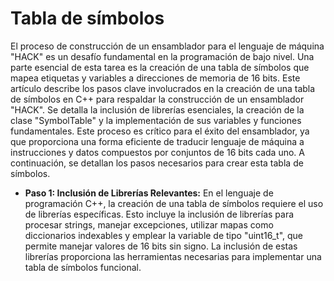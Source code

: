 # Tabla de símbolos

El proceso de construcción de un ensamblador para el lenguaje de máquina "HACK" es un desafío fundamental en la programación de bajo nivel. Una parte esencial de esta tarea es la creación de una tabla de símbolos que mapea etiquetas y variables a direcciones de memoria de 16 bits. Este artículo describe los pasos clave involucrados en la creación de una tabla de símbolos en C++ para respaldar la construcción de un ensamblador "HACK". Se detalla la inclusión de librerías esenciales, la creación de la clase "SymbolTable" y la implementación de sus variables y funciones fundamentales. Este proceso es crítico para el éxito del ensamblador, ya que proporciona una forma eficiente de traducir lenguaje de máquina a instrucciones y datos compuestos por conjuntos de 16 bits cada uno. A continuación, se detallan los pasos necesarios para crear esta tabla de símbolos.

- **Paso 1: Inclusión de Librerías Relevantes:** En el lenguaje de programación C++, la creación de una tabla de símbolos requiere el uso de librerías específicas. Esto incluye la inclusión de librerías para procesar strings, manejar excepciones, utilizar mapas como diccionarios indexables y emplear la variable de tipo "uint16_t", que permite manejar valores de 16 bits sin signo. La inclusión de estas librerías proporciona las herramientas necesarias para implementar una tabla de símbolos funcional.
